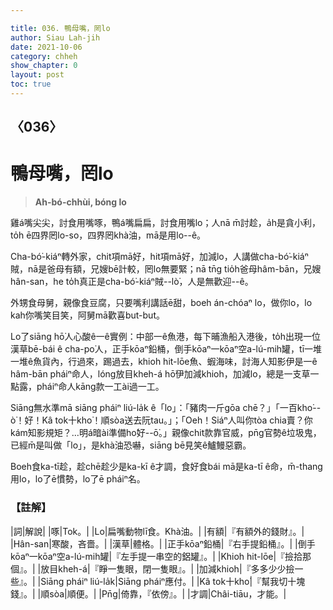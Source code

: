 ```yaml
---

title: 036. 鴨母嘴，罔lo
author: Siau Lah-jih
date: 2021-10-06
category: chheh
show_chapter: 0
layout: post
toc: true
---
```

  
## 〈036〉
# 鴨母嘴，罔lo
>**Ah-bó-chhùi, bóng lo**
  
雞á嘴尖尖，討食用嘴啄，鴨á嘴扁扁，討食用嘴lo；人nā m̄討趁，a̍h是貪小利，to̍h ē四界罔lo-so，四界罔khà油，mā是用lo--ê。

Cha-bó͘-kiáⁿ轉外家，chit項mā好，hit項mā好，加減lo，人講做cha-bó͘-kiáⁿ賊，nā是爸母有額，兄嫂bē計較，罔lo無要緊；nā tn̄g tio̍h爸母hâm-bān，兄嫂hân-san，he to̍h真正是cha-bó͘-kiáⁿ賊--lò͘，人是無歡迎--ê。

外甥食母舅，親像食豆腐，只要嘴利講話ē甜，boeh án-chóaⁿ lo，做你lo，lo kah你嘴笑目笑，阿舅mā歡喜but-but。

Lo了siāng hō͘人心酸ê一ê實例：中部一ê魚港，每下晡漁船入港後，to̍h出現一位漢草bē-bái ê cha-po͘人，正手kōaⁿ鉛桶，倒手kōaⁿ一kōaⁿ空a-lú-mih罐，tī一堆一堆ê魚貨內，行過來，踢過去，khioh hit-lōe魚、蝦海味，討海人知影伊是一ê hâm-bān pháiⁿ命人，lóng放目kheh-á hō͘伊加減khioh，加減lo，總是一支草一點露，pháiⁿ命人kāng款一工ài過一工。

Siāng無水準mā siāng pháiⁿ liú-la̍k ê「lo」：「豬肉一斤gōa chē？」「一百kho͘--ò͘！好！Kâ tok十kho͘！順sòa送去阮tau。」；「Oeh！Siáⁿ人叫你tòa chia賣？你kám知影規矩？…明á暗ài準備ho͘好--ō͘。」親像chit款靠官威，pn̄g官勢ê垃圾鬼，已經m̄是叫做「lo」，是khà油恐嚇，siāng bē見笑ê鱸鰻惡霸。

Boeh食ka-tī趁，趁chē趁少是ka-kī ê才調，食好食bái mā是ka-tī ê命，m̄-thang用lo，lo了ē慣勢，lo了ē pháiⁿ名。



### 【註解】

|詞|解說|
|啄|Tok。|
|Lo|扁嘴動物lī食。Khà油。|
|有額|『有額外的錢財』。|
|Hân-san|寒酸，吝嗇。|
|漢草|體格。|
|正手kōaⁿ鉛桶|『右手提鉛桶』。|
|倒手kōaⁿ一kōaⁿ空a-lú-mih罐|『左手提一串空的鋁罐』。|
|Khioh hit-lōe|『撿拾那個』。|
|放目kheh-á|『睜一隻眼，閉一隻眼』。|
|加減khioh|『多多少少撿一些』。|
|Siāng pháiⁿ liú-la̍k|Siāng pháiⁿ應付。|
|Kâ tok十kho͘|『幫我切十塊錢』。|
|順sòa|順便。|
|Pn̄g|倚靠，『依傍』。|
|才調|Châi-tiāu，才能。|
